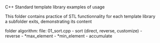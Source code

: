 C++ Standard template library examples of usage

This folder contains practice of STL functionnality
for each template library a subfolder exits, demonstrating its content

folder algorithm:
    file: 01_sort.cpp
    - sort (direct, reverse, customize)
    - reverse
    - *max_element
    - *min_element
    - accumulate
